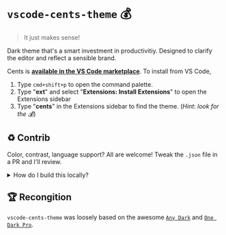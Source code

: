 # `vscode-cents-theme` 💰
> It just makes sense!

Dark theme that's a smart investment in productivitiy. Designed to clarify the editor and reflect a sensible brand.

Cents is **[available in the VS Code marketplace][market]**. To install from VS Code,

1. Type `cmd+shift+p` to open the command palette.
1. Type "**ext**" and select "**Extensions: Install Extensions**" to open the Extensions sidebar
1. Type "**cents**" in the Extensions sidebar to find the theme. (_Hint: look for the 💰_)

## ♻️ Contrib
Color, contrast, language support? All are welcome! Tweak the `.json` file in a PR and I'll review.

<details>
<summary>How do I build this locally?</summary>

### Build

```shell
# after cloning
npm i
npm start  # repackages .vsix file
npm run clean  # wipes .vsix files
```

### Install

Once we have a `.vsix` package (after running `npm run build`), we're able to install the theme.

From VS Code,
1. `cmd+shift+p` to open command palette
1. Type "**ext**" and select "**Extensions: Install Extensions**" to open the Extensions sidebar
1. Click the `...` menu in the upper right corner of the sidebar
1. Choose "**Install from VSIX**"
1. From Finder, select the `.vsix` file that we generated in `npm run build`. Once selected, it should appear in the extensions sidebar
1. Done!

If you need to toggle to the theme, go to `Preferences > Color Theme > Cents`. If you need to reinstall, search for "**cents**" in the Extensions sidebar.
</details>

## 🏆 Recongition
`vscode-cents-theme` was loosely based on the awesome [`Any Dark`][ad] and [`One Dark Pro`][odp].

[market]: https://marketplace.visualstudio.com/items?itemName=piperchester.vscode-cents-theme
[ad]: https://github.com/teabyii/vscode-ayu
[odp]: https://github.com/Binaryify/OneDark-Pro
